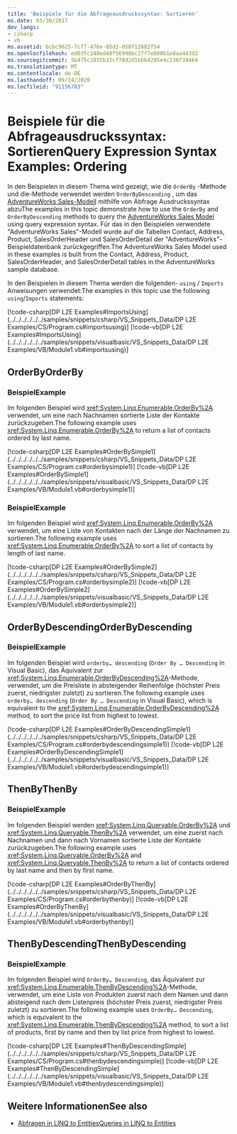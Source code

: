 ```yaml
---
title: 'Beispiele für die Abfrageausdruckssyntax: Sortieren'
ms.date: 03/30/2017
dev_langs:
- csharp
- vb
ms.assetid: bcbc9625-7cf7-476e-85d2-058f12682f54
ms.openlocfilehash: ed03fc248ed48f56998bc27f7e880b1e8aa443d2
ms.sourcegitcommit: 5b475c1855b32cf78d2d1bbb4295e4c236f39464
ms.translationtype: MT
ms.contentlocale: de-DE
ms.lasthandoff: 09/24/2020
ms.locfileid: "91156783"
---
```

# <a name="query-expression-syntax-examples-ordering"></a><span data-ttu-id="5a58e-102">Beispiele für die Abfrageausdruckssyntax: Sortieren</span><span class="sxs-lookup"><span data-stu-id="5a58e-102">Query Expression Syntax Examples: Ordering</span></span>

<span data-ttu-id="5a58e-103">In den Beispielen in diesem Thema wird gezeigt, wie die `OrderBy` -Methode und die-Methode verwendet werden `OrderByDescending` , um das [AdventureWorks Sales-Modell](https://github.com/Microsoft/sql-server-samples/releases/tag/adventureworks) mithilfe von Abfrage Ausdruckssyntax abzu</span><span class="sxs-lookup"><span data-stu-id="5a58e-103">The examples in this topic demonstrate how to use the `OrderBy` and `OrderByDescending` methods to query the [AdventureWorks Sales Model](https://github.com/Microsoft/sql-server-samples/releases/tag/adventureworks) using query expression syntax.</span></span> <span data-ttu-id="5a58e-104">Für das in den Beispielen verwendete "AdventureWorks Sales"-Modell wurde auf die Tabellen Contact, Address, Product, SalesOrderHeader und SalesOrderDetail der "AdventureWorks"-Beispieldatenbank zurückgegriffen.</span><span class="sxs-lookup"><span data-stu-id="5a58e-104">The AdventureWorks Sales Model used in these examples is built from the Contact, Address, Product, SalesOrderHeader, and SalesOrderDetail tables in the AdventureWorks sample database.</span></span>  
  
 <span data-ttu-id="5a58e-105">In den Beispielen in diesem Thema werden die folgenden- `using` / `Imports` Anweisungen verwendet:</span><span class="sxs-lookup"><span data-stu-id="5a58e-105">The examples in this topic use the following `using`/`Imports` statements:</span></span>  
  
 [!code-csharp[DP L2E Examples#ImportsUsing](../../../../../../samples/snippets/csharp/VS_Snippets_Data/DP L2E Examples/CS/Program.cs#importsusing)]
 [!code-vb[DP L2E Examples#ImportsUsing](../../../../../../samples/snippets/visualbasic/VS_Snippets_Data/DP L2E Examples/VB/Module1.vb#importsusing)]  
  
## <a name="orderby"></a><span data-ttu-id="5a58e-106">OrderBy</span><span class="sxs-lookup"><span data-stu-id="5a58e-106">OrderBy</span></span>  
  
### <a name="example"></a><span data-ttu-id="5a58e-107">Beispiel</span><span class="sxs-lookup"><span data-stu-id="5a58e-107">Example</span></span>  

 <span data-ttu-id="5a58e-108">Im folgenden Beispiel wird <xref:System.Linq.Enumerable.OrderBy%2A> verwendet, um eine nach Nachnamen sortierte Liste der Kontakte zurückzugeben.</span><span class="sxs-lookup"><span data-stu-id="5a58e-108">The following example uses <xref:System.Linq.Enumerable.OrderBy%2A> to return a list of contacts ordered by last name.</span></span>  
  
 [!code-csharp[DP L2E Examples#OrderBySimple1](../../../../../../samples/snippets/csharp/VS_Snippets_Data/DP L2E Examples/CS/Program.cs#orderbysimple1)]
 [!code-vb[DP L2E Examples#OrderBySimple1](../../../../../../samples/snippets/visualbasic/VS_Snippets_Data/DP L2E Examples/VB/Module1.vb#orderbysimple1)]  
  
### <a name="example"></a><span data-ttu-id="5a58e-109">Beispiel</span><span class="sxs-lookup"><span data-stu-id="5a58e-109">Example</span></span>  

 <span data-ttu-id="5a58e-110">Im folgenden Beispiel wird <xref:System.Linq.Enumerable.OrderBy%2A> verwendet, um eine Liste von Kontakten nach der Länge der Nachnamen zu sortieren.</span><span class="sxs-lookup"><span data-stu-id="5a58e-110">The following example uses <xref:System.Linq.Enumerable.OrderBy%2A> to sort a list of contacts by length of last name.</span></span>  
  
 [!code-csharp[DP L2E Examples#OrderBySimple2](../../../../../../samples/snippets/csharp/VS_Snippets_Data/DP L2E Examples/CS/Program.cs#orderbysimple2)]
 [!code-vb[DP L2E Examples#OrderBySimple2](../../../../../../samples/snippets/visualbasic/VS_Snippets_Data/DP L2E Examples/VB/Module1.vb#orderbysimple2)]  
  
## <a name="orderbydescending"></a><span data-ttu-id="5a58e-111">OrderByDescending</span><span class="sxs-lookup"><span data-stu-id="5a58e-111">OrderByDescending</span></span>  
  
### <a name="example"></a><span data-ttu-id="5a58e-112">Beispiel</span><span class="sxs-lookup"><span data-stu-id="5a58e-112">Example</span></span>  

 <span data-ttu-id="5a58e-113">Im folgenden Beispiel wird `orderby… descending` (`Order By … Descending` in Visual Basic), das Äquivalent zur <xref:System.Linq.Enumerable.OrderByDescending%2A>-Methode, verwendet, um die Preisliste in absteigender Reihenfolge (höchster Preis zuerst, niedrigster zuletzt) zu sortieren.</span><span class="sxs-lookup"><span data-stu-id="5a58e-113">The following example uses `orderby… descending` (`Order By … Descending` in Visual Basic), which is equivalent to the <xref:System.Linq.Enumerable.OrderByDescending%2A> method, to sort the price list from highest to lowest.</span></span>  
  
 [!code-csharp[DP L2E Examples#OrderByDescendingSimple1](../../../../../../samples/snippets/csharp/VS_Snippets_Data/DP L2E Examples/CS/Program.cs#orderbydescendingsimple1)]
 [!code-vb[DP L2E Examples#OrderByDescendingSimple1](../../../../../../samples/snippets/visualbasic/VS_Snippets_Data/DP L2E Examples/VB/Module1.vb#orderbydescendingsimple1)]  
  
## <a name="thenby"></a><span data-ttu-id="5a58e-114">ThenBy</span><span class="sxs-lookup"><span data-stu-id="5a58e-114">ThenBy</span></span>  
  
### <a name="example"></a><span data-ttu-id="5a58e-115">Beispiel</span><span class="sxs-lookup"><span data-stu-id="5a58e-115">Example</span></span>  

 <span data-ttu-id="5a58e-116">Im folgenden Beispiel werden <xref:System.Linq.Queryable.OrderBy%2A> und <xref:System.Linq.Queryable.ThenBy%2A> verwendet, um eine zuerst nach Nachnamen und dann nach Vornamen sortierte Liste der Kontakte zurückzugeben.</span><span class="sxs-lookup"><span data-stu-id="5a58e-116">The following example uses <xref:System.Linq.Queryable.OrderBy%2A> and <xref:System.Linq.Queryable.ThenBy%2A> to return a list of contacts ordered by last name and then by first name.</span></span>  
  
 [!code-csharp[DP L2E Examples#OrderByThenBy](../../../../../../samples/snippets/csharp/VS_Snippets_Data/DP L2E Examples/CS/Program.cs#orderbythenby)]
 [!code-vb[DP L2E Examples#OrderByThenBy](../../../../../../samples/snippets/visualbasic/VS_Snippets_Data/DP L2E Examples/VB/Module1.vb#orderbythenby)]  
  
## <a name="thenbydescending"></a><span data-ttu-id="5a58e-117">ThenByDescending</span><span class="sxs-lookup"><span data-stu-id="5a58e-117">ThenByDescending</span></span>  
  
### <a name="example"></a><span data-ttu-id="5a58e-118">Beispiel</span><span class="sxs-lookup"><span data-stu-id="5a58e-118">Example</span></span>  

 <span data-ttu-id="5a58e-119">Im folgenden Beispiel wird `OrderBy… Descending`, das Äquivalent zur <xref:System.Linq.Enumerable.ThenByDescending%2A>-Methode, verwendet, um eine Liste von Produkten zuerst nach dem Namen und dann absteigend nach dem Listenpreis (höchster Preis zuerst, niedrigster Preis zuletzt) zu sortieren.</span><span class="sxs-lookup"><span data-stu-id="5a58e-119">The following example uses `OrderBy… Descending`, which is equivalent to the <xref:System.Linq.Enumerable.ThenByDescending%2A> method, to sort a list of products, first by name and then by list price from highest to lowest.</span></span>  
  
 [!code-csharp[DP L2E Examples#ThenByDescendingSimple](../../../../../../samples/snippets/csharp/VS_Snippets_Data/DP L2E Examples/CS/Program.cs#thenbydescendingsimple)]
 [!code-vb[DP L2E Examples#ThenByDescendingSimple](../../../../../../samples/snippets/visualbasic/VS_Snippets_Data/DP L2E Examples/VB/Module1.vb#thenbydescendingsimple)]  
  
## <a name="see-also"></a><span data-ttu-id="5a58e-120">Weitere Informationen</span><span class="sxs-lookup"><span data-stu-id="5a58e-120">See also</span></span>

- [<span data-ttu-id="5a58e-121">Abfragen in LINQ to Entities</span><span class="sxs-lookup"><span data-stu-id="5a58e-121">Queries in LINQ to Entities</span></span>](queries-in-linq-to-entities.md)
